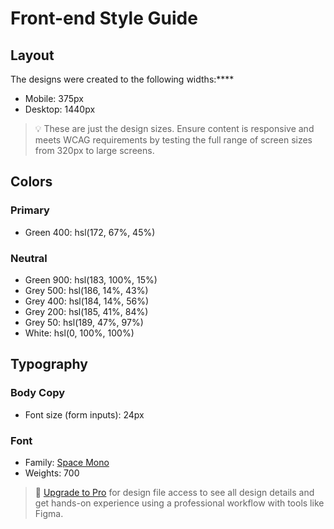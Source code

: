 # Front-end Style Guide

## Layout

The designs were created to the following widths:****

- Mobile: 375px
- Desktop: 1440px

> 💡 These are just the design sizes. Ensure content is responsive and meets WCAG requirements by testing the full range of screen sizes from 320px to large screens.

## Colors

### Primary

- Green 400: hsl(172, 67%, 45%)

### Neutral

- Green 900: hsl(183, 100%, 15%)
- Grey 500: hsl(186, 14%, 43%)
- Grey 400: hsl(184, 14%, 56%)
- Grey 200: hsl(185, 41%, 84%)
- Grey 50: hsl(189, 47%, 97%)
- White: hsl(0, 100%, 100%)

## Typography

### Body Copy

- Font size (form inputs): 24px

### Font

- Family: [Space Mono](https://fonts.google.com/specimen/Space+Mono)
- Weights: 700

> 💎 [Upgrade to Pro](https://www.frontendmentor.io/pro?ref=style-guide) for design file access to see all design details and get hands-on experience using a professional workflow with tools like Figma.
